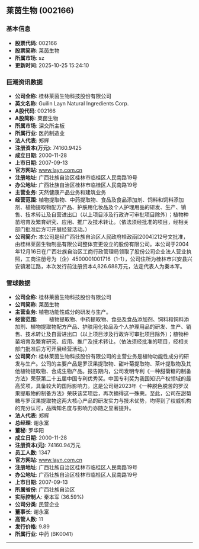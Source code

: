 ## 莱茵生物 (002166)

### 基本信息

- **股票代码**: 002166
- **股票简称**: 莱茵生物
- **所属市场**: sz
- **更新时间**: 2025-10-25 15:24:10

### 巨潮资讯数据

- **公司全称**: 桂林莱茵生物科技股份有限公司
- **英文名称**: Guilin Layn Natural Ingredients Corp.
- **A股代码**: 002166
- **A股简称**: 莱茵生物
- **所属市场**: 深交所主板
- **所属行业**: 医药制造业
- **法人代表**: 郑辉
- **注册资本(万元)**: 74160.9425
- **成立日期**: 2000-11-28
- **上市日期**: 2007-09-13
- **官方网站**: www.layn.com.cn
- **注册地址**: 广西壮族自治区桂林市临桂区人民南路19号
- **办公地址**: 广西壮族自治区桂林市临桂区人民南路19号
- **主营业务**: 天然健康产品业务和建筑业务
- **经营范围**: 植物提取物、中药提取物、食品及食品添加剂、饲料和饲料添加剂、植物提取物配方产品、护肤用化妆品及个人护理用品的研发、生产、销售、技术转让及自营进出口（以上项目涉及行政许可审批项目除外）；植物种苗培育及繁育研究、应用、推广及技术转让。（依法须经批准的项目，经相关部门批准后方可开展经营活动。）
- **公司简介**: 本公司是经广西壮族自治区人民政府桂政函[2004]212号文批准，由桂林莱茵生物制品有限公司整体变更设立的股份有限公司。本公司于2004年12月16日在广西壮族自治区工商行政管理局领取了股份公司企业法人营业执照，工商注册号为（企）4500001001716（1-1），公司住所为桂林市兴安县兴安镇湘江路，本次发行前注册资本4,826.688万元，法定代表人为秦本军。

### 雪球数据

- **公司全称**: 桂林莱茵生物科技股份有限公司
- **公司简称**: 莱茵生物
- **主营业务**: 植物功能性成分的研发与生产。
- **经营范围**: 　　植物提取物、中药提取物、食品及食品添加剂、饲料和饲料添加剂、植物提取物配方产品、护肤用化妆品及个人护理用品的研发、生产、销售、技术转让及自营进出口（以上项目涉及行政许可审批项目除外）；植物种苗培育及繁育研究、应用、推广及技术转让。（依法须经批准的项目，经相关部门批准后方可开展经营活动。）
- **公司简介**: 桂林莱茵生物科技股份有限公司的主营业务是植物功能性成分的研发与生产。公司的主要产品是罗汉果提取物、甜叶菊提取物、茶叶提取物及其他植物提取物、合成生物产品。报告期内，公司发明专利《一种甜菊糖的制备方法》荣获第二十五届中国专利优秀奖。中国专利奖为我国知识产权领域的最高奖项，具备较大的国际影响力。这是公司继2023年《一种脱色脱苦的罗汉果提取物的制备方法》荣获该奖项后，再次摘得这一殊荣。至此，公司在甜菊糖与罗汉果提取物这两大核心产品的研发实力与技术优势，均得到了权威机构的充分认可，品牌知名度与影响力亦随之显著提升。
- **法人代表**: 郑辉
- **总经理**: 谢永富
- **董秘**: 罗华阳
- **成立日期**: 2000-11-28
- **注册资本(元)**: 74160.94万元
- **员工人数**: 1347
- **官方网站**: www.layn.com.cn
- **注册地址**: 广西壮族自治区桂林市临桂区人民南路19号
- **办公地址**: 广西壮族自治区桂林市临桂区人民南路19号
- **上市日期**: 2007-09-13
- **所属省份**: 广西壮族自治区
- **实际控制人**: 秦本军 (36.59%)
- **公司分类**: 民营企业
- **董事长**: 谢永富
- **高管人数**: 11
- **发行价格**: 9.89
- **所属行业**: 中药 (BK0041)

---